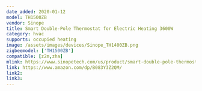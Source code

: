 ```yaml
---
date_added: 2020-01-12
model: TH1500ZB
vendor: Sinope
title: Smart Double-Pole Thermostat for Electric Heating 3600W
category: hvac
supports: occupied heating
image: /assets/images/devices/Sinope_TH1400ZB.png
zigbeemodel: ['TH1500ZB']
compatible: [z2m,zha]
mlink: https://www.sinopetech.com/us/product/smart-double-pole-thermostat-for-electric-heating-3600-w-zigbee/
link: https://www.amazon.com/dp/B083Y3Z2QM/
link2: 
link3: 
---
```

